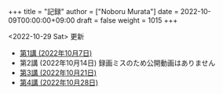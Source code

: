 +++
title = "記録"
author = ["Noboru Murata"]
date = 2022-10-09T00:00:00+09:00
draft = false
weight = 1015
+++

<span class="timestamp-wrapper"><span class="timestamp">&lt;2022-10-29 Sat&gt; </span></span> 更新

-   [第1講 (2022年10月7日)](https://u-tokyo-ac-jp.zoom.us/rec/share/i7MJgFbB5sjRHfGDhPTHaB_UJI63xhZrIpFB9jLlI1AI4qTA4V_tV6f8nLLYzibw.MwUeY1ATEEexDbU0?startTime=1665129002000)
-   第2講 (2022年10月14日) 録画ミスのため公開動画はありません
-   [第3講 (2022年10月21日)](https://u-tokyo-ac-jp.zoom.us/rec/share/kJSj3YH2jX_GH_W2QCGU230BuE7yaH1HDvaSDHZFlQxFnUn06Wk6oB3A0xpLPMGG.HiRjV5CHhKlm-VzZ?startTime=1666338598000)
-   [第4講 (2022年10月28日)](https://u-tokyo-ac-jp.zoom.us/rec/share/nNH4N21O9NDYUQOpbEOWmb4E24XyNhrcD8iiVFb_utZcFJJvGPC-CTUIWA_Jde9U.GOlXOW3-jrVqTBOU?startTime=1666943408000)